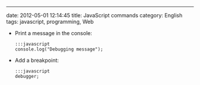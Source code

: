 ---
date: 2012-05-01 12:14:45
title: JavaScript commands
category: English
tags: javascript, programming, Web

  * Print a message in the console:

        :::javascript
        console.log("Debugging message");

  * Add a breakpoint:

        :::javascript
        debugger;

